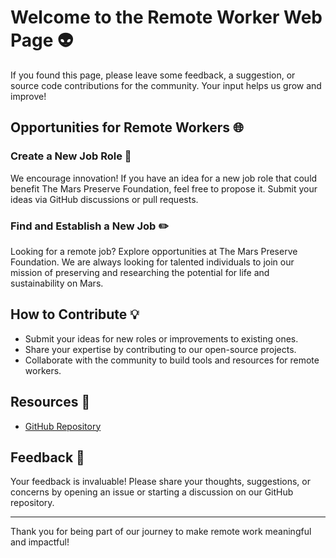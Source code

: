 # Welcome to the Remote Worker Web Page 👽

If you found this page, please leave some feedback, a suggestion, or source code contributions for the community. Your input helps us grow and improve!

## Opportunities for Remote Workers 🌐

### Create a New Job Role 👀
We encourage innovation! If you have an idea for a new job role that could benefit The Mars Preserve Foundation, feel free to propose it. Submit your ideas via GitHub discussions or pull requests.

### Find and Establish a New Job ✏️
Looking for a remote job? Explore opportunities at The Mars Preserve Foundation. We are always looking for talented individuals to join our mission of preserving and researching the potential for life and sustainability on Mars.

##  How to Contribute 💡
- Submit your ideas for new roles or improvements to existing ones.
- Share your expertise by contributing to our open-source projects.
- Collaborate with the community to build tools and resources for remote workers.

## Resources 📄 
- [GitHub Repository](https://github.com/marspreserve)  

## Feedback  📝 
Your feedback is invaluable! Please share your thoughts, suggestions, or concerns by opening an issue or starting a discussion on our GitHub repository.

---

Thank you for being part of our journey to make remote work meaningful and impactful!





